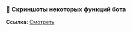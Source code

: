 ### 📸 Скриншоты некоторых функций бота
**Ссылка:** [Смотреть](https://github.com/xxxXalleNxxx/car-studio-16-tg-bot/issues/2)
